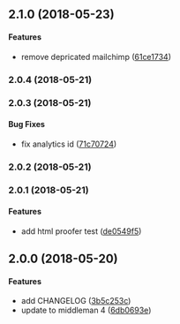 <a name="2.1.0"></a>
## 2.1.0 (2018-05-23)


#### Features

*   remove depricated mailchimp ([61ce1734](https://github.com/wejustdostuff/wejustdostuff.com/commit/61ce17345287e9105ecd28542b3e500bb9dd2e7e))



<a name="2.0.4"></a>
### 2.0.4 (2018-05-21)




<a name="2.0.3"></a>
### 2.0.3 (2018-05-21)


#### Bug Fixes

*   fix analytics id ([71c70724](https://github.com/wejustdostuff/wejustdostuff.com/commit/71c70724ee1c760cdb7d56e686806ade70367f4d))



<a name="2.0.2"></a>
### 2.0.2 (2018-05-21)




<a name="2.0.1"></a>
### 2.0.1 (2018-05-21)


#### Features

*   add html proofer test ([de0549f5](https://github.com/wejustdostuff/wejustdostuff.com/commit/de0549f5100088be55a5af2870f3988db57dc026))



<a name="2.0.0"></a>
## 2.0.0 (2018-05-20)


#### Features

*   add CHANGELOG ([3b5c253c](https://github.com/wejustdostuff/wejustdostuff.com/commit/3b5c253c67b7daf958bb2605abee77065b6a8cc5))
*   update to middleman 4 ([6db0693e](https://github.com/wejustdostuff/wejustdostuff.com/commit/6db0693ec3fcc756b96d35a1d252ec1fa7deae51))



